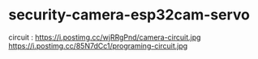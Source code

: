 # security-camera-esp32cam-servo
circuit :
https://i.postimg.cc/wjRRgPnd/camera-circuit.jpg
https://i.postimg.cc/85N7dCc1/programing-circuit.jpg
